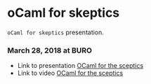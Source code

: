# oCaml for skeptics

`oCaml for skeptics` presentation.

### March 28, 2018 at BURO

- Link to presentation [OCaml for the sceptics](http://renderforest-ocaml.surge.sh/)
- Link to video [OCaml for the sceptics](https://www.youtube.com/watch?v=yKlcIUQ7168&t=575s)
